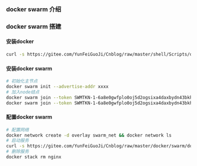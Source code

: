 ### docker swarm 介绍
### docker swarm 搭建
#### 安装docker
```bash
curl -s https://gitee.com/YunFeiGuoJi/Cnblog/raw/master/shell/Scripts/docker_install.sh | sh
```
#### 安装docker swarm
```bash
# 初始化主节点
docker swarm init --advertise-addr xxxx
# 加入node结点
docker swarm join --token SWMTKN-1-6a8e0gwfplo0oj5d2ogsixa4daxbydn43bkhpj1nngbr9kx18i-51vg8oazna6j5g9weghwvg4tn xxxx:2377 node1上执行
docker swarm join --token SWMTKN-1-6a8e0gwfplo0oj5d2ogsixa4daxbydn43bkhpj1nngbr9kx18i-51vg8oazna6j5g9weghwvg4tn xxxx:2377 node2上执行
```
#### 配置docker swarm
```bash
# 配置网络
docker network create -d overlay swarm_net && docker network ls
# 启动服务
curl -s https://gitee.com/YunFeiGuoJi/Cnblog/raw/master/docker/swarm/docker-compose-nginx.yml |cat |docker stack deploy -c - nginx
# 删除服务
docker stack rm nginx
```

